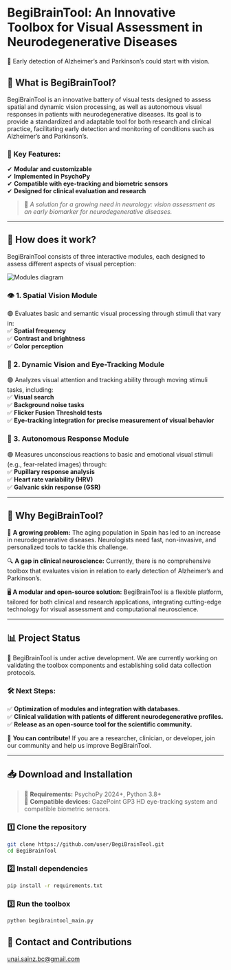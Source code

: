 # BegiBrainTool: An Innovative Toolbox for Visual Assessment in Neurodegenerative Diseases

📌 Early detection of Alzheimer’s and Parkinson’s could start with vision.

## 🧠 What is BegiBrainTool?

BegiBrainTool is an innovative battery of visual tests designed to assess spatial and dynamic vision processing, as well as autonomous visual responses in patients with neurodegenerative diseases. Its goal is to provide a standardized and adaptable tool for both research and clinical practice, facilitating early detection and monitoring of conditions such as Alzheimer’s and Parkinson’s.

### 🎯 Key Features:
✔ **Modular and customizable**  
✔ **Implemented in PsychoPy**  
✔ **Compatible with eye-tracking and biometric sensors**  
✔ **Designed for clinical evaluation and research**  

> 🏥 *A solution for a growing need in neurology: vision assessment as an early biomarker for neurodegenerative diseases.*

---

## 🔬 How does it work?

BegiBrainTool consists of three interactive modules, each designed to assess different aspects of visual perception:

![Modules diagram](https://drive.google.com/uc?export=view&id=1VCpIMSZqYYqGqmp2fy_Fq6NnNz6HDQoV)


### 👁 1. Spatial Vision Module

🟢 Evaluates basic and semantic visual processing through stimuli that vary in:  
✅ **Spatial frequency**  
✅ **Contrast and brightness**  
✅ **Color perception**  

<!--- 🎥 *(GIF example: contrast and color perception test)* -->

### 🎯 2. Dynamic Vision and Eye-Tracking Module

🟢 Analyzes visual attention and tracking ability through moving stimuli tasks, including:  
✅ **Visual search**  
✅ **Background noise tasks**  
✅ **Flicker Fusion Threshold tests**  
✅ **Eye-tracking integration for precise measurement of visual behavior**  

<!---🎥 *(GIF example: tracking test with a noise-camouflaged target)* -->

### 💓 3. Autonomous Response Module

🟢 Measures unconscious reactions to basic and emotional visual stimuli (e.g., fear-related images) through:  
✅ **Pupillary response analysis**  
✅ **Heart rate variability (HRV)**  
✅ **Galvanic skin response (GSR)**  

<!---🎥 *(GIF example: pupillary response test to emotional stimuli)* -->

---

## 🚀 Why BegiBrainTool?

📢 **A growing problem:** The aging population in Spain has led to an increase in neurodegenerative diseases. Neurologists need fast, non-invasive, and personalized tools to tackle this challenge.  

🔍 **A gap in clinical neuroscience:** Currently, there is no comprehensive toolbox that evaluates vision in relation to early detection of Alzheimer’s and Parkinson’s.  

🖥 **A modular and open-source solution:** BegiBrainTool is a flexible platform, tailored for both clinical and research applications, integrating cutting-edge technology for visual assessment and computational neuroscience.  

---

## 📊 Project Status

🔬 BegiBrainTool is under active development. We are currently working on validating the toolbox components and establishing solid data collection protocols.

### 🛠 Next Steps:
✅ **Optimization of modules and integration with databases.**  
✅ **Clinical validation with patients of different neurodegenerative profiles.**  
✅ **Release as an open-source tool for the scientific community.**  

📢 **You can contribute!** If you are a researcher, clinician, or developer, join our community and help us improve BegiBrainTool.  

---

## 📥 Download and Installation

> 🔹 **Requirements:** PsychoPy 2024+, Python 3.8+  
🔹 **Compatible devices:** GazePoint GP3 HD eye-tracking system and compatible biometric sensors.  

### 1️⃣ Clone the repository

```bash
git clone https://github.com/user/BegiBrainTool.git
cd BegiBrainTool
```

### 2️⃣ Install dependencies

```bash
pip install -r requirements.txt
```

### 3️⃣ Run the toolbox

```bash
python begibraintool_main.py
```

## 📩 Contact and Contributions

unai.sainz.bc@gmail.com


<!---
# BegiBrainTool: Un toolbox innovador para la evaluación visual en enfermedades neurodegenerativas

📌 La detección temprana del Alzheimer y Parkinson podría empezar por la vista.

## 🧠 ¿Qué es BegiBrainTool?

BegiBrainTool es una innovadora batería de tests visuales diseñada para evaluar el procesamiento espacial y dinámico de la visión, así como respuestas visuales autónomas en pacientes con enfermedades neurodegenerativas. Su objetivo es proporcionar una herramienta estandarizada y adaptable tanto para la investigación como para la práctica clínica, facilitando la detección temprana y el seguimiento de enfermedades como el Alzheimer y el Parkinson.

### 🎯 Características principales:
✔ **Modular y personalizable**  
✔ **Implementado en PsychoPy**  
✔ **Compatible con eye-tracking y sensores biométricos**  
✔ **Orientado a la evaluación clínica e investigación**  

> 🏥 *Una solución para una necesidad creciente en neurología: la evaluación de la visión como biomarcador temprano de enfermedades neurodegenerativas.*

---

## 🔬 ¿Cómo funciona?

BegiBrainTool está compuesto por tres módulos interactivos, cada uno diseñado para evaluar diferentes aspectos de la percepción visual:

### 👁 1. Módulo de Visión Espacial

🟢 Evalúa el procesamiento visual elemental y semántico a través de estímulos que varían en:  
✅ **Frecuencia espacial**  
✅ **Contraste y luminosidad**  
✅ **Percepción del color**  

🎥 *(GIF de ejemplo: test de percepción del contraste y color)*

### 🎯 2. Módulo de Visión Dinámica y Eye Tracking

🟢 Analiza la atención visual y la capacidad de seguimiento a través de tareas con estímulos en movimiento, incluyendo:  
✅ **Búsqueda visual**  
✅ **Tareas con ruido de fondo**  
✅ **Pruebas de fusión de parpadeo (Flicker Fusion Threshold)**  
✅ **Integración con eye-tracking para medición precisa del comportamiento visual**  

🎥 *(GIF de ejemplo: prueba de seguimiento de punto camuflado en ruido)*

### 💓 3. Módulo de Respuesta Autónoma

🟢 Mide reacciones inconscientes a estímulos visuales elementales y emocionales (p.ej., imágenes de miedo) mediante:  
✅ **Análisis de la respuesta pupilar**  
✅ **Variabilidad de la frecuencia cardíaca (HRV)**  
✅ **Respuesta galvánica de la piel (GSR)**  

🎥 *(GIF de ejemplo: test de respuesta pupilar a estímulos emocionales)*

---

## 🚀 ¿Por qué BegiBrainTool?

📢 **Un problema creciente:** El envejecimiento de la población en España ha generado un aumento en enfermedades neurodegenerativas. Los neurólogos necesitan herramientas personalizadas, rápidas y no invasivas para abordar este desafío.  

🔍 **Un vacío en la neurociencia clínica:** Actualmente, no existe una toolbox integral que evalúe la visión en relación con la detección temprana del Alzheimer y el Parkinson.  

🖥 **Una solución modular y de código abierto:** BegiBrainTool es una plataforma flexible, adaptada tanto a la clínica como a la investigación, que integra las tecnologías más avanzadas para la evaluación visual y la neurociencia computacional.  

---

## 📊 Estado del proyecto

🔬 BegiBrainTool está en desarrollo activo. En la actualidad, estamos trabajando en la validación de los componentes de la toolbox y en la creación de protocolos sólidos de recolección de datos.

### 🛠 Próximos pasos:
✅ **Optimización de los módulos y su integración con bases de datos.**  
✅ **Validación clínica con pacientes de diferentes perfiles neurodegenerativos.**  
✅ **Publicación del software como herramienta de código abierto para la comunidad científica.**  

📢 **¡Tú puedes contribuir!** Si eres investigador, clínico o desarrollador, únete a nuestra comunidad y ayúdanos a mejorar BegiBrainTool.  

---

## 📥 Descarga e instalación

> 🔹 **Requisitos:** PsychoPy 2024+, Python 3.8+  
🔹 **Dispositivos compatibles:** Sistema de eye-tracking GazePoint GP3 HD y sensores biométricos compatibles.  

### 1️⃣ Clona el repositorio

```bash
git clone https://github.com/usuario/BegiBrainTool.git
cd BegiBrainTool
```

### 2️⃣ Instala las dependencias

```bash
pip install -r requirements.txt
```

### 3️⃣ Ejecuta la toolbox

```bash
python begibraintool_main.py
```

---

## 📩 Contacto y contribuciones

unai.sainz.bc@gmail.com
-->
